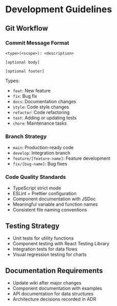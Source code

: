 # Development Guidelines

## Git Workflow

### Commit Message Format
```
<type>(<scope>): <description>

[optional body]

[optional footer]
```

Types:
- `feat`: New feature
- `fix`: Bug fix
- `docs`: Documentation changes
- `style`: Code style changes
- `refactor`: Code refactoring
- `test`: Adding or updating tests
- `chore`: Maintenance tasks

### Branch Strategy
- `main`: Production-ready code
- `develop`: Integration branch
- `feature/[feature-name]`: Feature development
- `fix/[bug-name]`: Bug fixes

### Code Quality Standards
- TypeScript strict mode
- ESLint + Prettier configuration
- Component documentation with JSDoc
- Meaningful variable and function names
- Consistent file naming conventions

## Testing Strategy
- Unit tests for utility functions
- Component testing with React Testing Library
- Integration tests for data flows
- Visual regression testing for charts

## Documentation Requirements
- Update wiki after major changes
- Component documentation with examples
- API documentation for data structures
- Architecture decisions recorded in ADR